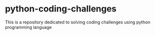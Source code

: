 # python-coding-challenges
This is a repository dedicated to solving coding challenges using python programming language
